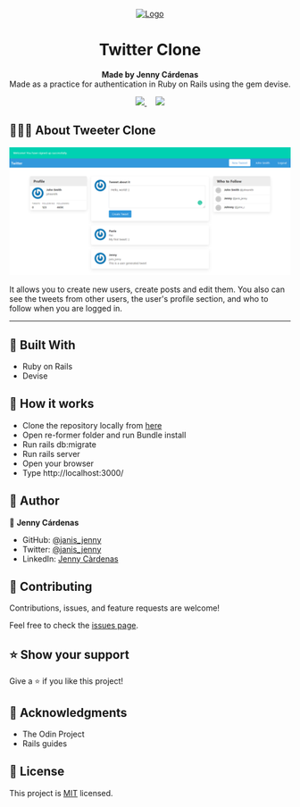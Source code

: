 
<p align="center">
  <a href="https://github.com/jcy2704/oop-ruby">
    <img src="https://res.cloudinary.com/growsurf-prod/image/upload/v1582211139/production/gnysw2objzekbagrqiax.png" alt="Logo" width="350" height="70">
  </a>
</p>

<h1 align="center">Twitter Clone</h1>

<p align="center">
  <strong>Made by Jenny Cárdenas</strong>
  <br>
   Made as a practice for authentication in Ruby on Rails using the gem devise. 
</p>

<p align="center">
  <a href="https://github.com/janis-jenny/Twitter-Clone/issues">
    <img src="https://img.shields.io/badge/REPORT%20A%20BUG-purple?style=for-the-badge">
  </a>
   ‎ ‎ ‎ ‎
  <a href="https://github.com/janis-jenny/Twitter-Clone/issues">
    <img src="https://img.shields.io/badge/Request%20a%20feature-purple?style=for-the-badge">
  </a>
</p>



## 👩🏼‍💻 About Tweeter Clone 

![screenshot](/screenshot_.png)

It allows you to create new users, create posts and edit them. You also can see the tweets from other users, the user's profile section, and who to follow when you are logged in.

<hr>



## 🔧 Built With

- Ruby on Rails 
- Devise


## 🤖 How it works

- Clone the repository locally from [here](https://github.com/janis-jenny/Twitter-Clone.git)
- Open re-former folder and run Bundle install
- Run rails db:migrate
- Run rails server
- Open your browser
- Type http://localhost:3000/


## 👥 Author

👤 **Jenny Cárdenas**

- GitHub: [@janis_jenny](https://github.com/janis-jenny)
- Twitter: [@janis_jenny](https://twitter.com/janis_jenny)
- LinkedIn: [Jenny Càrdenas](https://www.linkedin.com/in/paolajenny)



## 🤝 Contributing

Contributions, issues, and feature requests are welcome!

Feel free to check the [issues page](https://github.com/janis-jenny/Twitter-Clone/issues).



## ⭐ Show your support

Give a ⭐️ if you like this project!



## 📌 Acknowledgments

- The Odin Project
- Rails guides


## 📝 License

This project is [MIT](https://opensource.org/licenses/MIT) licensed.
